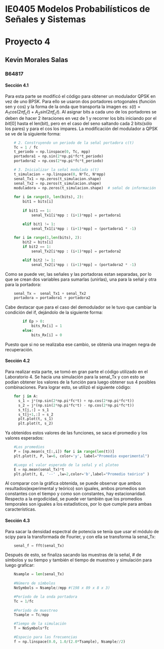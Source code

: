 # IE0405 Modelos Probabilísticos de Señales y Sistemas
# Proyecto 4
## Kevin Morales Salas
### B64817
#### Sección 4.1

Para esta parte se modificó el código para obtener un modulador QPSK en vez de uno BPSK. Para ello se usaron dos portadores ortogonales (función sen y cos) y la forma de la onda que transporta la imagen es: $s(t) = A_{1}cos(2\pi f_{c}t) + A_{2}sin(2\pi f_{c}t)$. Al asignar bits a cada uno de los portadores se deben de hacer 2 iteraciones en vez de 1 y recorrer los bits iniciando por el $bit[0]$ hasta el len(bit), pero en el caso del seno saltando cada 2 bits(sólo los pares) y para el cos los impares. La modificación del modulador a QPSK se ve de la siguiente forma:

```python
    # 2. Construyendo un periodo de la señal portadora c(t)
    Tc = 1 / fc 
    t_periodo = np.linspace(0, Tc, mpp)
    portadora1 = np.sin(2*np.pi*fc*t_periodo)
    portadora2 = np.cos(2*np.pi*fc*t_periodo)

    # 3. Inicializar la señal modulada s(t)
    t_simulacion = np.linspace(0, N*Tc, N*mpp) 
    senal_Tx1 = np.zeros(t_simulacion.shape)
    senal_Tx2 = np.zeros(t_simulacion.shape)
    moduladora = np.zeros(t_simulacion.shape)  # señal de información
 
    for i in range(0, len(bits), 2):
        bit1 = bits[i]
        
        if bit1 == 1:
            senal_Tx1[i*mpp : (i+1)*mpp] = portadora1

        elif bit1 != 1:
            senal_Tx1[i*mpp : (i+1)*mpp] = (portadora1 * -1)
            
    for i in range(1,len(bits), 2):
        bit2 = bits[i]
        if bit2 == 1:
            senal_Tx2[i*mpp : (i+1)*mpp] = portadora2

        elif bit2 != 1:
            senal_Tx2[i*mpp : (i+1)*mpp] = (portadora2 * -1)

```
Como se puede ver, las señales y las portadoras estan separadas, por lo que se crean dos variables para sumarlas (unirlas), una para la señal y otra para la portadora:

```python
    senal_Tx =  senal_Tx1 + senal_Tx2
    portadora = portadora1 + portadora2
```
Cabe destacar que para el caso del demodulador se le tuvo que cambiar la condición del if, dejándolo de la siguiente forma:

```python
        if Ep > 0:
            bits_Rx[i] = 1
        else:
            bits_Rx[i] = 0
```
Puesto que si no se realizaba ese cambio, se obtenía una imagen negra de recuperación.

#### Sección 4.2

Para realizar esta parte, se tomó en gran parte el código utilizado en el Laboratorio 4. Se hacía una simulación para la senal_Tx y con esto se podían obtener los valores de la función para luego obtener sus 4 posibles combinaciones. Para lograr esto, se utilizó el siguiente código:

```python
    for j in A: 
      s_1 = j*(np.sin(2*np.pi*fc*t) + np.cos(2*np.pi*fc*t))
      s_2 = j*(np.sin(2*np.pi*fc*t) - np.cos(2*np.pi*fc*t))
      s_t[j,:] = s_1
      s_t[j+1,:] = s_2
      plt.plot(t, s_1)
      plt.plot(t, s_2)
```

Ya obtenidos estos valores de las funciones, se saca el promedio y los valores esperados:

```python
    #Los promedios
    P = [np.mean(s_t[:,i]) for i in range(len(t))]
    plt.plot(t, P, lw=6, color='y', label="Promedio experimental")

    #Luego el valor esperado de la señal y el ploteo
    E = np.mean(senal_Tx)*t 
    plt.plot(t, E, '--' ,lw=2,color='b',label="Promedio teórico" )
```

Al comparar con la gráfica obtenida, se puede observar que ambos resultados(experimental y teórico) son iguales, ambos promedios son constantes con el tiempo y como son constantes, hay estacionaridad. Respecto a la ergodicidad, se puede ver también que los promedios temporales son iguales a los estadísticos, por lo que cumple para ambas características.

#### Sección 4.3

Para sacar la densidad espectral de potencia se tenía que usar el módulo de scipy para la transformada de Fourier, y con ella se transforma la senal_Tx:


```python
    senal_f = fft(senal_Tx)
```

Después de esto, se finaliza sacando las muestras de la señal, # de símbolos y su tiempo y también el tiempo de muestreo y simulación para luego graficar:

```python
    Nsample = len(senal_Tx)
    
    #Número de símbolos
    NoSymbols = Nsample//mpp #(198 x 89 x 8 x 3)

    #Período de la onda portadora
    Tc = 1/fc 
    
    #Período de muestreo
    Tsample = Tc/mpp

    #Tiempo de la simulación
    T = NoSymbols*Tc 

    #Espacio para las frecuencias
    f = np.linspace(0.0, 1.0/(2.0*Tsample), Nsample//2)

```
